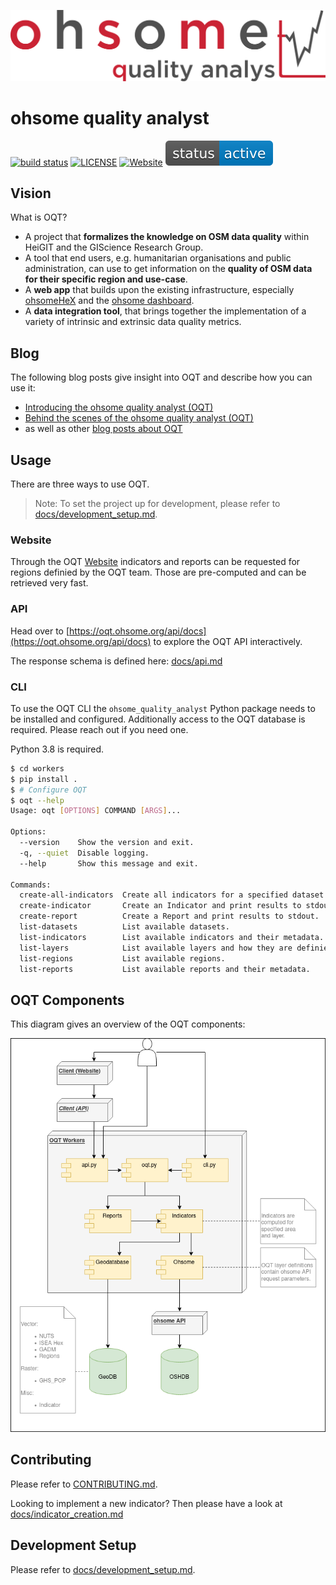 ![](docs/img/oqt_logo.png)


# ohsome quality analyst

[![build status](https://jenkins.ohsome.org/buildStatus/icon?job=ohsome-quality-analyst/main)](https://jenkins.ohsome.org/blue/organizations/jenkins/ohsome-quality-analyst/activity/?branch=main)
[![LICENSE](https://img.shields.io/badge/license-AGPL--v3-orange)](LICENSE.txt)
[![Website](https://img.shields.io/website?url=https%3A%2F%2Foqt.ohsome.org)](https://oqt.ohsome.org)
[![status: active](https://github.com/GIScience/badges/raw/master/status/active.svg)](https://github.com/GIScience/badges#active)


## Vision

What is OQT?
* A project that **formalizes the knowledge on OSM data quality** within HeiGIT and the GIScience Research Group.
* A tool that end users, e.g. humanitarian organisations and public administration, can use to get information on the **quality of OSM data for their specific region and use-case**.
* A **web app** that builds upon the existing infrastructure, especially [ohsomeHeX](https://ohsome.org/apps/osm-history-explorer) and the [ohsome dashboard](https://ohsome.org/apps/dashboard).
* A **data integration tool**, that brings together the implementation of a variety of intrinsic and extrinsic data quality metrics.


## Blog

The following blog posts give insight into OQT and describe how you can use it:
 * [Introducing the ohsome quality analyst (OQT)](https://heigit.org/introducing-the-ohsome-quality-analyst-oqt)
 * [Behind the scenes of the ohsome quality analyst (OQT)](https://heigit.org/behind-the-scenes-of-the-ohsome-quality-analyst-oqt)
 * as well as other [blog posts about OQT](https://heigit.org/tag/oqt-en)


## Usage

There are three ways to use OQT.

> Note: To set the project up for development, please refer to [docs/development_setup.md](/docs/development_setup.md).


### Website

Through the OQT [Website](https://oqt.ohsome.org) indicators and reports can be requested for regions definied by the OQT team. Those are pre-computed and can be retrieved very fast.


### API

Head over to [https://oqt.ohsome.org/api/docs](https://oqt.ohsome.org/api/docs) to explore the OQT API interactively.

The response schema is defined here: [docs/api.md](/docs/api.md)


### CLI

To use the OQT CLI the `ohsome_quality_analyst` Python package needs to be installed and configured. Additionally access to the OQT database is required. Please reach out if you need one.

Python 3.8 is required.

```bash
$ cd workers
$ pip install .
$ # Configure OQT
$ oqt --help
Usage: oqt [OPTIONS] COMMAND [ARGS]...

Options:
  --version    Show the version and exit.
  -q, --quiet  Disable logging.
  --help       Show this message and exit.

Commands:
  create-all-indicators  Create all indicators for a specified dataset.
  create-indicator       Create an Indicator and print results to stdout.
  create-report          Create a Report and print results to stdout.
  list-datasets          List available datasets.
  list-indicators        List available indicators and their metadata.
  list-layers            List available layers and how they are definied...
  list-regions           List available regions.
  list-reports           List available reports and their metadata.
```


## OQT Components

This diagram gives an overview of the OQT components:

![](/docs/img/UML-Component-Diagram.png)


## Contributing

Please refer to [CONTRIBUTING.md](/CONTRIBUTING.md).

Looking to implement a new indicator? Then please have a look at [docs/indicator_creation.md](/docs/indicator_creation.md)


## Development Setup

Please refer to [docs/development_setup.md](/docs/development_setup.md).
